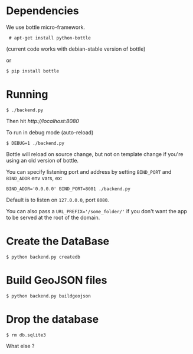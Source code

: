 Dependencies
============
We use bottle micro-framework.


     # apt-get install python-bottle

(current code works with debian-stable version of bottle)

or

    $ pip install bottle

Running
=======

    $ ./backend.py


Then hit *http://localhost:8080*

To run in debug mode (auto-reload)

    $ DEBUG=1 ./backend.py

Bottle will reload on source change, but not on template change if you're using
an old version of bottle.

You can specify listening port and address by setting `BIND_PORT` and
`BIND_ADDR` env vars, ex:

    BIND_ADDR='0.0.0.0' BIND_PORT=8081 ./backend.py

Default is to listen on `127.0.0.0`, port `8080`.

You can also pass a `URL_PREFIX='/some_folder/'` if you don't want the app to be
served at the root of the domain.

Create the DataBase
===================

    $ python backend.py createdb

Build GeoJSON files
===================

    $ python backend.py buildgeojson

Drop the database
=================

    $ rm db.sqlite3

What else ?
